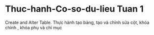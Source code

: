 # Thuc-hanh-Co-so-du-lieu Tuan 1
Create and Alter Table.  <space><space>
Thực hành tạo bảng, tạo và chỉnh sửa cột, khóa chính , khóa phụ và chỉ mục
